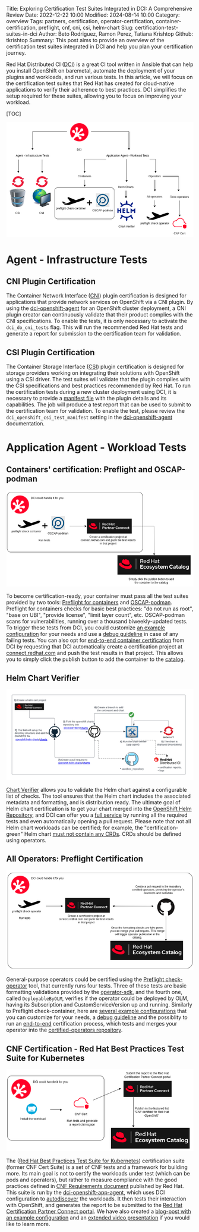 Title: Exploring Certification Test Suites Integrated in DCI: A Comprehensive Review
Date: 2022-12-22 10:00
Modified: 2024-08-14 10:00
Category: overview
Tags: partners, certification, operator-certification, container-certification, preflight, cnf, cni, csi, helm-chart
Slug: certification-test-suites-in-dci
Author: Beto Rodriguez, Ramon Perez, Tatiana Krishtop
Github: tkrishtop
Summary: This post aims to provide an overview of the certification test suites integrated in DCI and help you plan your certification journey.

Red Hat Distributed CI ([DCI](introduction-to-the-red-hat-distributed-ci)) is a great CI tool written in Ansible that can help you install OpenShift on baremetal, automate the deployment of your plugins and workloads, and run various tests. In this article, we will focus on the certification test suites that Red Hat has created for cloud-native applications to verify their adherence to best practices. DCI simplifies the setup required for these suites, allowing you to focus on improving your workload.

[TOC]

![cert_suites](images/cert-suites-integrated-in-dci/cert_suites.png)

# Agent - Infrastructure Tests

## CNI Plugin Certification

The Container Network Interface ([CNI](https://redhat-connect.gitbook.io/openshift-badges/badges/container-network-interface-cni/overview)) plugin certification is designed for applications that provide network services on OpenShift via a CNI plugin. By using the [dci-openshift-agent](https://github.com/redhat-cip/dci-openshift-agent) for an OpenShift cluster deployment, a CNI plugin creator can continuously validate that their product complies with the CNI specifications. To enable the tests, it is only necessary to activate the `dci_do_cni_tests` flag. This will run the recommended Red Hat tests and generate a report for submission to the certification team for validation.

## CSI Plugin Certification

The Container Storage Interface ([CSI](https://redhat-connect.gitbook.io/openshift-badges/badges/container-storage-interface-csi-1/overview)) plugin certification is designed for storage providers working on integrating their solutions with OpenShift using a CSI driver. The test suites will validate that the plugin complies with the CSI specifications and best practices recommended by Red Hat. To run the certification tests during a new cluster deployment using DCI, it is necessary to provide a [manifest file](https://gist.github.com/bertinatto/4dab35cc4455f21b356a56c82b1fd0b4) with the plugin details and its capabilities. The job will produce a test report that can be used to submit to the certification team for validation. To enable the test, please review the `dci_openshift_csi_test_manifest` setting in the [dci-openshift-agent](https://github.com/redhat-cip/dci-openshift-agent) documentation.

# Application Agent - Workload Tests

## Containers' certification: Preflight and OSCAP-podman

![preflight_check_container](images/cert-suites-integrated-in-dci/preflight_check_container.png)

To become certification-ready, your container must pass all the test suites provided by two tools: [Preflight for containers](https://github.com/redhat-openshift-ecosystem/openshift-preflight/blob/main/docs/RECIPES.md#container-policy) and [OSCAP-podman](https://www.redhat.com/sysadmin/container-vulnerabilities-openscap). Preflight for containers checks for basic best practices: "do not run as root", "base on UBI", "provide license", "limit layer count", etc. OSCAP-podman scans for vulnerabilities, running over a thousand biweekly-updated tests. To trigger these tests from DCI, you could customize [an example configuration](https://github.com/redhatci/ansible-collection-redhatci-ocp/tree/main/roles/preflight#certification-of-standalone-containers) for your needs and use a [debug guideline](preflight-integration-in-dci.html#debug-test-results-using-dci-ui) in case of any failing tests. You can also opt for [end-to-end container certification](preflight-integration-in-dci.html#end-to-end-certification-of-container-images-with-dci) from DCI by requesting that DCI automatically create a certification project at [connect.redhat.com](https://connect.redhat.com) and push the test results in that project. This allows you to simply click the publish button to add the container to the [catalog](https://catalog.redhat.com/software).

## Helm Chart Verifier

![helm_cert](images/cert-suites-integrated-in-dci/helm_cert.png)

[Chart Verifier](https://github.com/redhat-certification/chart-verifier) allows you to validate the Helm chart against a configurable list of checks. The tool ensures that the Helm chart includes the associated metadata and formatting, and is distribution ready. The ultimate goal of Helm chart certification is to get your chart merged into the [OpenShift Helm Repository](https://github.com/openshift-helm-charts), and DCI can offer you a [full service](https://github.com/redhatci/ansible-collection-redhatci-ocp/tree/main/roles/chart_verifier) by running all the required tests and even automatically opening a pull request. Please note that not all Helm chart workloads can be certified; for example, the "certification-green" Helm chart [must not contain any CRDs](https://github.com/redhat-certification/chart-verifier/blob/main/docs/helm-chart-troubleshooting.md#not-contains-crds-v10). CRDs should be defined using operators.

## All Operators: Preflight Certification

![preflight_check_operator](images/cert-suites-integrated-in-dci/preflight_check_operator.png)

General-purpose operators could be certified using the [Preflight check-operator](https://github.com/redhat-openshift-ecosystem/openshift-preflight/blob/main/docs/RECIPES.md#operator-policy) tool, that currently runs four tests. Three of these tests are basic formatting validations provided by the [operator-sdk](https://github.com/operator-framework/operator-sdk), and the fourth one, called `DeployableByOLM`, verifies if the operator could be deployed by OLM, having its Subscription and CustomServiceVersion up and running. Similarly to Preflight check-container, here are [several example configurations](preflight-integration-in-dci.html#how-to-run-certification-tests-with-dci) that you can customize for your needs, a [debug guideline](preflight-integration-in-dci.html#debug-test-results-using-dci-ui) and the possiblity to run an [end-to-end](preflight-integration-in-dci.html#end-to-end-certification-of-operators-with-dci) certification process, which tests and merges your operator into the [certified-operators repository](https://github.com/redhat-openshift-ecosystem/certified-operators).

## CNF Certification - Red Hat Best Practices Test Suite for Kubernetes

![cnf_cert](images/cert-suites-integrated-in-dci/cnf_cert.png)

The ([Red Hat Best Practices Test Suite for Kubernetes](https://github.com/redhat-best-practices-for-k8s/certsuite)) certification suite (former CNF Cert Suite) is a set of CNF tests and a framework for building more. Its main goal is not to certify the workloads under test (which can be pods and operators), but rather to measure compliance with the good practices defined in [CNF Requirements document](https://connect.redhat.com/sites/default/files/2022-05/Cloud%20Native%20Network%20Function%20Requirements%201-3.pdf) published by Red Hat. This suite is run by the [dci-openshift-app-agent](https://github.com/redhat-cip/dci-openshift-app-agent), which uses DCI configuration to [autodiscover](https://github.com/redhatci/ansible-collection-redhatci-ocp/tree/main/roles/k8s_best_practices_certsuite) the workloads. It then tests their interaction with OpenShift, and generates the report to be submitted to the [Red Hat Certification Partner Connect portal](https://rhcert.connect.redhat.com/). We have also created a [blog-post with an example configuration](cnf-cert-suite-with-dci-openshift-app-agent.html) and an [extended video presentation](https://drive.google.com/file/d/12Hyl5I_nm-1uF-ouCZgFVj9S7BPYleTF/view) if you would like to learn more.
